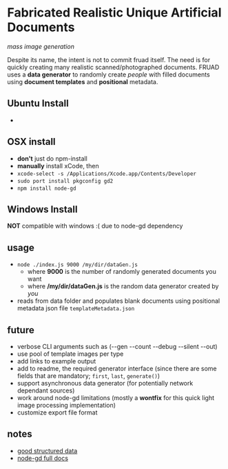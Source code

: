 # Fabricated Realistic Unique Artificial Documents
_mass image generation_

Despite its name, the intent is not to commit fruad itself. The need is for quickly creating many realistic scanned/photographed documents.
FRUAD uses a **data generator** to randomly create _people_ with filled documents using **document templates** and **positional** metadata.

## Ubuntu Install
- 

## OSX install
- **don't** just do npm-install
- **manually** install xCode, then
- ```xcode-select -s /Applications/Xcode.app/Contents/Developer```
- ```sudo port install pkgconfig gd2```
- ```npm install node-gd```


## Windows Install
**NOT** compatible with windows :( due to node-gd dependency

## usage
- ```node ./index.js 9000 /my/dir/dataGen.js```
    - where **9000** is the number of randomly generated documents you want
    - where **/my/dir/dataGen.js** is the random data generator created by _you_
- reads from data folder and populates blank documents using positional metadata json file `templateMetadata.json`


## future
- verbose CLI arguments such as (--gen --count --debug --silent --out)
- use pool of template images per type
- add links to example output
- add to readme, the required generator interface (since there are some fields that are mandatory; `first`, `last`, `generate()`)
- support asynchronous data generator (for potentially network dependant sources)
- work around node-gd limitations (mostly a **wontfix** for this quick light image processing implementation)
- customize export file format

## notes
- [good structured data](http://www.gutenberg.org/files/3201/files/)
- [node-gd full docs](https://github.com/y-a-v-a/node-gd/blob/master/docs/index.md)